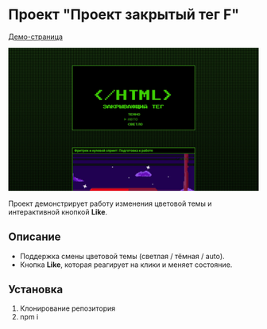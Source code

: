 # Проект "Проект закрытый тег F"

[Демо-страница](https://sanyazola.github.io/zakrivayuschiy-teg-f/)

![Главная страница](./images/TegF.jpg)

Проект демонстрирует работу изменения цветовой темы и интерактивной кнопкой **Like**.

## Описание

- Поддержка смены цветовой темы (светлая / тёмная / auto).
- Кнопка **Like**, которая реагирует на клики и меняет состояние.

## Установка
1. Клонирование репозитория
2. npm i

